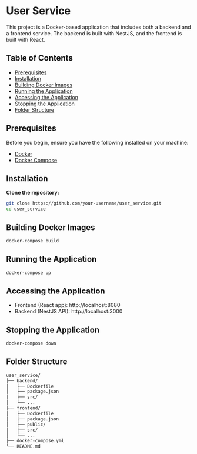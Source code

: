 # User Service

This project is a Docker-based application that includes both a backend and a frontend service. The backend is built with NestJS, and the frontend is built with React.

## Table of Contents

- [Prerequisites](#prerequisites)
- [Installation](#installation)
- [Building Docker Images](#building-docker-images)
- [Running the Application](#running-the-application)
- [Accessing the Application](#accessing-the-application)
- [Stopping the Application](#stopping-the-application)
- [Folder Structure](#folder-structure)

## Prerequisites

Before you begin, ensure you have the following installed on your machine:

- [Docker](https://www.docker.com/get-started)
- [Docker Compose](https://docs.docker.com/compose/install/)

## Installation

**Clone the repository:**

```bash
git clone https://github.com/your-username/user_service.git
cd user_service
```

## Building Docker Images

```bash
docker-compose build
```

## Running the Application

```bash
docker-compose up
```

## Accessing the Application

- Frontend (React app): http://localhost:8080
- Backend (NestJS API): http://localhost:3000

## Stopping the Application

```bash
docker-compose down
```

## Folder Structure

```bash
user_service/
├── backend/
│   ├── Dockerfile
│   ├── package.json
│   ├── src/
│   └── ...
├── frontend/
│   ├── Dockerfile
│   ├── package.json
│   ├── public/
│   ├── src/
│   └── ...
├── docker-compose.yml
└── README.md
```


